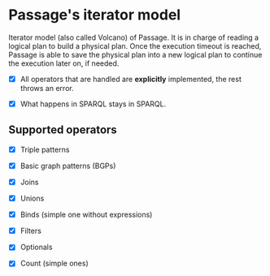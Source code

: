 # Passage's iterator model

Iterator model (also called Volcano) of Passage. It is in charge of
reading a logical plan to build a physical plan. Once the execution
timeout is reached, Passage is able to save the physical plan into
a new logical plan to continue the execution later on, if needed.

- [X] All operators that are handled are **explicitly** implemented,
      the rest throws an error.

- [X] What happens in SPARQL stays in SPARQL.

## Supported operators

- [X] Triple patterns
- [X] Basic graph patterns (BGPs)
- [X] Joins
- [X] Unions
- [X] Binds (simple one without expressions)
- [X] Filters
- [X] Optionals



- [X] Count (simple ones)